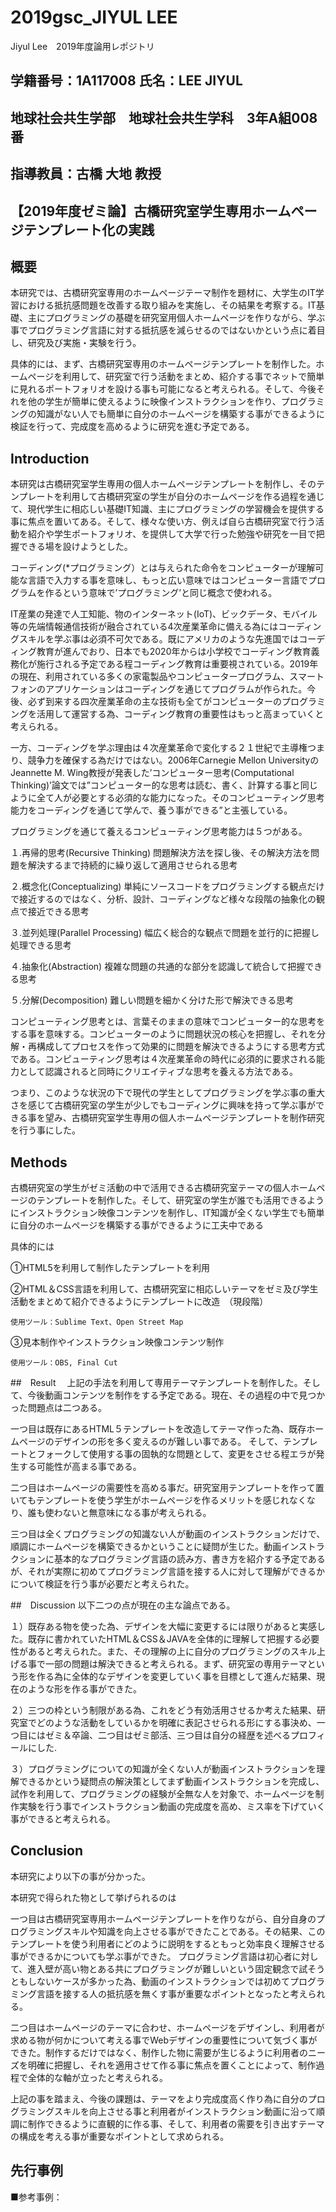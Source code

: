 # 2019gsc_JIYUL LEE
Jiyul Lee　2019年度論用レポジトリ
## 学籍番号：1A117008 氏名：LEE JIYUL　
## 地球社会共生学部　地球社会共生学科　3年A組008番

## 指導教員：古橋 大地 教授

## 【2019年度ゼミ論】古橋研究室学生専用ホームページテンプレート化の実践

## 概要
本研究では、古橋研究室専用のホームページテーマ制作を題材に、大学生のIT学習における抵抗感問題を改善する取り組みを実施し、その結果を考察する。IT基礎、主にプログラミングの基礎を研究室用個人ホームページを作りながら、学ぶ事でプログラミング言語に対する抵抗感を減らせるのではないかという点に着目し、研究及び実施・実験を行う。

具体的には、まず、古橋研究室専用のホームページテンプレートを制作した。ホームページを利用して、研究室で行う活動をまとめ、紹介する事でネットで簡単に見れるポートフォリオを設ける事も可能になると考えられる。そして、今後それを他の学生が簡単に使えるように映像インストラクションを作り、プログラミングの知識がない人でも簡単に自分のホームページを構築する事ができるように検証を行って、完成度を高めるように研究を進む予定である。

## Introduction
本研究は古橋研究室学生専用の個人ホームページテンプレートを制作し、そのテンプレートを利用して古橋研究室の学生が自分のホームページを作る過程を通じて、現代学生に相応しい基礎IT知識、主にプログラミングの学習機会を提供する事に焦点を置いてある。そして、様々な使い方、例えば自ら古橋研究室で行う活動を紹介や学生ポートフォリオ、を提供して大学で行った勉強や研究を一目で把握できる場を設けようとした。

コーディング(*プログラミング）とは与えられた命令をコンピューターが理解可能な言語で入力する事を意味し、もっと広い意味ではコンピューター言語でプログラムを作るという意味で’プログラミング’と同じ概念で使われる。

IT産業の発達で人工知能、物のインターネット(IoT)、ビックデータ、モバイル等の先端情報通信技術が融合されている4次産業革命に備える為にはコーディングスキルを学ぶ事は必須不可欠である。既にアメリカのような先進国ではコーディング教育が進んでおり、日本でも2020年からは小学校でコーディング教育義務化が施行される予定である程コーディング教育は重要視されている。2019年の現在、利用されている多くの家電製品やコンピュータープログラム、スマートフォンのアプリケーションはコーディングを通じてプログラムが作られた。今後、必ず到来する四次産業革命の主な技術も全てがコンピューターのプログラミングを活用して運営する為、コーディング教育の重要性はもっと高まっていくと考えられる。

一方、コーディングを学ぶ理由は４次産業革命で変化する２１世紀で主導権つまり、競争力を確保する為だけではない。2006年Carnegie Mellon UniversityのJeannette M. Wing教授が発表した’コンピューター思考(Computational Thinking)’論文では”コンピューター的な思考は読む、書く、計算する事と同じように全て人が必要とする必須的な能力になった。そのコンピューティング思考能力をコーディングを通じて学んで、養う事ができる”と主張している。

プログラミングを通じて養えるコンピューティング思考能力は５つがある。

１.再帰的思考(Recursive Thinking)
  問題解決方法を探し後、その解決方法を問題を解決するまで持続的に繰り返して適用させられる思考

２.概念化(Conceptualizing)
  単純にソースコードをプログラミングする観点だけで接近するのではなく、分析、設計、コーディングなど様々な段階の抽象化の観点で接近できる思考

３.並列処理(Parallel Processing)
  幅広く総合的な観点で問題を並行的に把握し処理できる思考

４.抽象化(Abstraction)
  複雑な問題の共通的な部分を認識して統合して把握できる思考

５.分解(Decomposition)
  難しい問題を細かく分けた形で解決できる思考

コンピューティング思考とは、言葉そのままの意味でコンピューター的な思考をする事を意味する。コンピューターのように問題状況の核心を把握し、それを分解・再構成してプロセスを作って効果的に問題を解決できるようにする思考方式である。コンピューティング思考は４次産業革命の時代に必須的に要求される能力として認識されると同時にクリエイティブな思考を養える方法である。

つまり、このような状況の下で現代の学生としてプログラミングを学ぶ事の重大さを感じて古橋研究室の学生が少しでもコーディングに興味を持って学ぶ事ができる事を望み、古橋研究室学生専用の個人ホームページテンプレートを制作研究を行う事にした。 

## Methods
古橋研究室の学生がゼミ活動の中で活用できる古橋研究室テーマの個人ホームページのテンプレートを制作した。そして、研究室の学生が誰でも活用できるようにインストラクション映像コンテンツを制作し、IT知識が全くない学生でも簡単に自分のホームページを構築する事ができるように工夫中である

具体的には

①HTML5を利用して制作したテンプレートを利用

②HTML＆CSS言語を利用して、古橋研究室に相応しいテーマをゼミ及び学生活動をまとめて紹介できるようにテンプレートに改造　（現段階）
	
	使用ツール：Sublime Text、Open Street Map

③見本制作やインストラクション映像コンテンツ制作　
	
	使用ツール：OBS, Final Cut

##　Result
　上記の手法を利用して専用テーマテンプレートを制作した。そして、今後動画コンテンツを制作をする予定である。現在、その過程の中で見つかった問題点は二つある。
 
一つ目は既存にあるHTML５テンプレートを改造してテーマ作った為、既存ホームページのデザインの形を多く変えるのが難しい事である。
そして、テンプレートとフォークして使用する事の固執的な問題として、変更をさせる程エラが発生する可能性が高まる事である。

二つ目はホームページの需要性を高める事だ。研究室用テンプレートを作って置いてもテンプレートを使う学生がホームページを作るメリットを感じれなくなり、誰も使わないと無意味になる事が考えられる。

三つ目は全くプログラミングの知識ない人が動画のインストラクションだけで、順調にホームページを構築できるかということに疑問が生じた。動画インストラクションに基本的なプログラミング言語の読み方、書き方を紹介する予定であるが、それが実際に初めてプログラミング言語を接する人に対して理解ができるかについて検証を行う事が必要だと考えられた。

##　Discussion
以下二つの点が現在の主な論点である。

１）既存ある物を使った為、デザインを大幅に変更するには限りがあると実感した。既存に書かれていたHTML＆CSS＆JAVAを全体的に理解して把握する必要性があると考えられた。また、その理解の上に自分のプログラミングのスキル上げる事で一部の問題は解決できると考えられる。まず、研究室の専用テーマという形を作る為に全体的なデザインを変更していく事を目標として進んだ結果、現在のような形を作る事ができた。

２）三つの枠という制限がある為、これをどう有効活用させるか考えた結果、研究室でどのような活動をしているかを明確に表記させられる形にする事決め、一つ目にはゼミ＆卒論、二つ目はゼミ部活、三つ目は自分の経歴を述べるプロフィールにした.

３）プログラミングについての知識が全くない人が動画インストラクションを理解できるかという疑問点の解決策としてまず動画インストラクションを完成し、試作を利用して、プログラミングの経験が全無な人を対象で、ホームページを制作実験を行う事でインストラクション動画の完成度を高め、ミス率を下げていく事ができると考えられる。 


## Conclusion
本研究により以下の事が分かった。

本研究で得られた物として挙げられるのは

一つ目は古橋研究室専用ホームページテンプレートを作りながら、自分自身のプログラミングスキルや知識を向上させる事ができたことである。その結果、このテンプレートを使う利用者にどのように説明をするともっと効率良く理解させる事ができるかについても学ぶ事ができた。
プログラミング言語は初心者に対して、進入壁が高い物とある共にプログラミングが難しいという固定観念で試そうともしないケースが多かった為、動画のインストラクションでは初めてプログラミング言語を接する人の抵抗感を無くす事が重要なポイントとなったと考えられる。

二つ目はホームページのテーマに合わせ、ホームページをデザインし、利用者が求める物が何かについて考える事でWebデザインの重要性について気づく事ができた。制作するだけではなく、制作した物に需要が生じるように利用者のニーズを明確に把握し、それを適用させて作る事に焦点を置くことによって、制作過程で全体的な軸が立ったと考えられる。

上記の事を踏まえ、今後の課題は、テーマをより完成度高く作り為に自分のプログラミングスキルを向上させる事と利用者がインストラクション動画に沿って順調に制作できるように直観的に作る事、そして、利用者の需要を引き出すテーマの構成を考える事が重要なポイントとして求められる。

## 先行事例
■参考事例： 
